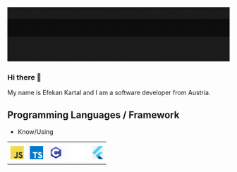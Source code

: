 

<img src="https://github.com/N3wro/N3wro/blob/main/docs/assets/images/name-intro-cut.gif" >

### Hi there 👋

<p>My name is Efekan Kartal and I am a software developer from Austria. </p>

<h2> Programming Languages / Framework </h2>

<ul>
  <li> Know/Using</li>
</ul>

<table>
  <tr>
    <th>
      <a href="https://developer.mozilla.org/en-US/docs/Web/JavaScript">
      <img src="https://github.com/N3wro/N3wro/blob/main/docs/assets/images/javascript.png" height=30> 
      </a>
    </th>
      <th>
      <a href="https://www.typescriptlang.org/">
      <img src="https://github.com/N3wro/N3wro/blob/main/docs/assets/images/typescript.png" height=30> 
      </a>
    </th>
    <th>
      <a href="https://www.open-std.org/jtc1/sc22/wg14/">
      <img src="https://github.com/N3wro/N3wro/blob/main/docs/assets/images/C.png" height=30> 
      </a>
    </th>
     <th>
      <a href="https://www.java.com/en/">
      <img src="https://github.com/N3wro/N3wro/blob/main/docs/assets/images/java.png" height=40> 
      </a>
    </th>
      <th>
      <a href="https://flutter.dev/">
      <img src="https://github.com/N3wro/N3wro/blob/main/docs/assets/images/Flutter.png" height=30> 
      </a>
  
  </tr>
</table>





